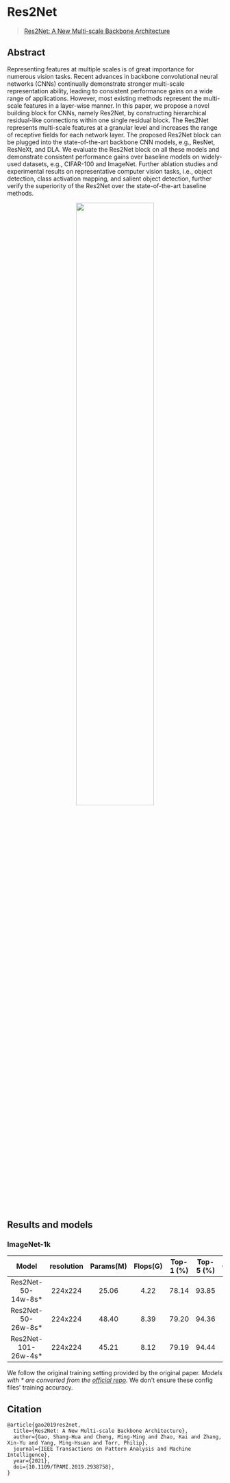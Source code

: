 # Res2Net

> [Res2Net: A New Multi-scale Backbone Architecture](https://arxiv.org/abs/1904.01169)

## Abstract

Representing features at multiple scales is of great importance for numerous vision tasks. Recent advances in backbone convolutional neural networks (CNNs) continually demonstrate stronger multi-scale representation ability, leading to consistent performance gains on a wide range of applications. However, most existing methods represent the multi-scale features in a layer-wise manner. In this paper, we propose a novel building block for CNNs, namely Res2Net, by constructing hierarchical residual-like connections within one single residual block. The Res2Net represents multi-scale features at a granular level and increases the range of receptive fields for each network layer. The proposed Res2Net block can be plugged into the state-of-the-art backbone CNN models, e.g., ResNet, ResNeXt, and DLA. We evaluate the Res2Net block on all these models and demonstrate consistent performance gains over baseline models on widely-used datasets, e.g., CIFAR-100 and ImageNet. Further ablation studies and experimental results on representative computer vision tasks, i.e., object detection, class activation mapping, and salient object detection, further verify the superiority of the Res2Net over the state-of-the-art baseline methods.

<div align=center>
<img src="https://user-images.githubusercontent.com/26739999/142573547-cde68abf-287b-46db-a848-5cffe3068faf.png" width="60%"/>
</div>

## Results and models

### ImageNet-1k

|        Model         | resolution | Params(M) | Flops(G) | Top-1 (%) | Top-5 (%) |                               Config                               |                               Download                                |
| :------------------: | :--------: | :-------: | :------: | :-------: | :-------: | :----------------------------------------------------------------: | :-------------------------------------------------------------------: |
| Res2Net-50-14w-8s\*  |  224x224   |   25.06   |   4.22   |   78.14   |   93.85   | [config](https://github.com/Westlake-AI/openmixup/tree/main/configs/classification/imagenet/res2net/res2net50_w14_s8_4xb64_ep100.py) | [model](https://download.openmmlab.com/mmclassification/v0/res2net/res2net50-w14-s8_3rdparty_8xb32_in1k_20210927-bc967bf1.pth) |
| Res2Net-50-26w-8s\*  |  224x224   |   48.40   |   8.39   |   79.20   |   94.36   | [config](https://github.com/Westlake-AI/openmixup/tree/main/configs/classification/imagenet/res2net/res2net50_w26_s8_4xb64_ep100.py) | [model](https://download.openmmlab.com/mmclassification/v0/res2net/res2net50-w26-s8_3rdparty_8xb32_in1k_20210927-f547a94b.pth) |
| Res2Net-101-26w-4s\* |  224x224   |   45.21   |   8.12   |   79.19   |   94.44   | [config](https://github.com/Westlake-AI/openmixup/tree/main/configs/classification/imagenet/res2net/res2net101_w26_s4_4xb64_ep100.py) | [model](https://download.openmmlab.com/mmclassification/v0/res2net/res2net101-w26-s4_3rdparty_8xb32_in1k_20210927-870b6c36.pth) |

We follow the original training setting provided by the original paper. *Models with * are converted from the [official repo](https://github.com/Res2Net/Res2Net-PretrainedModels).* We don't ensure these config files' training accuracy.

## Citation

```
@article{gao2019res2net,
  title={Res2Net: A New Multi-scale Backbone Architecture},
  author={Gao, Shang-Hua and Cheng, Ming-Ming and Zhao, Kai and Zhang, Xin-Yu and Yang, Ming-Hsuan and Torr, Philip},
  journal={IEEE Transactions on Pattern Analysis and Machine Intelligence},
  year={2021},
  doi={10.1109/TPAMI.2019.2938758},
}
```
